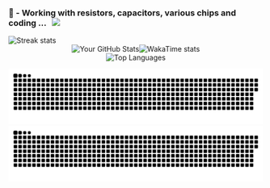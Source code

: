 <!--
**diverger/diverger** is a ✨ _special_ ✨ repository because its `README.md` (this file) appears on your GitHub profile.

Here are some ideas to get you started:

- 🔭 I’m currently working on ...
- 🌱 I’m currently learning ...
- 👯 I’m looking to collaborate on ...
- 🤔 I’m looking for help with ...
- 💬 Ask me about ...
- 📫 How to reach me: ...
- 😄 Pronouns: ...
- ⚡ Fun fact: ...
-->
### 🌱 - Working with resistors, capacitors, various chips and coding ... &nbsp;&nbsp;![](https://komarev.com/ghpvc/?username=diverger&color=red&label=👁️)

<div style="display: flex; flex-direction: row; justify-content:left; width: 100%;">
    <picture>
        <source media="(prefers-color-scheme: dark)" srcset="https://github-readme-streak-stats-private-beryl.vercel.app/api?user=diverger&theme=transparent&hide_border=true&short_numbers=false&card_width=640&card_height=140&fire=EB5454&ring=FFFFFF&sideNums=FFFFFF&sideLabels=FFFFFF&dates=BCBCBC&excludeDaysLabel=BCBCBC&currStreakNum=FFFFAF&currStreakLabel=FFFFAF" style="margin: 0;" />
        <source media="(prefers-color-scheme: light)" srcset="https://github-readme-streak-stats-private-beryl.vercel.app/api?user=diverger&theme=transparent&hide_border=true&short_numbers=false&card_width=640&card_height=140&fire=000000&ring=000000&sideNums=000000&sideLabels=000000&dates=000000&excludeDaysLabel=000000&currStreakNum=F05237&currStreakLabel=F05237" style="margin: 0;" />
        <img height="auto" src="https://github-readme-streak-stats-private-beryl.vercel.app/api?user=diverger&theme=transparent&hide_border=true&short_numbers=false&card_width=640&card_height=140&fire=EB5454" alt="Streak stats" style="margin: 0;"/>
    </picture>
</div>

<!--
[![GitHub Streak](https://github-readme-streak-stats-private-beryl.vercel.app/app?user=diverger&hide_border=true&short_numbers=true&card_width=640&card_height=140&fire=EB5454)](https://git.io/streak-stats)
-->

<div style="display: flex; flex-direction: row; justify-content:center; width: 100%;">
    <picture class="stats-picture">
        <source media="(prefers-color-scheme: dark)" srcset="https://github-readme-stats-private-navy.vercel.app/api?username=diverger&show_icons=true&hide=''&theme=transparent&hide_border=true&include_all_commits=false&count_private=true&card_width=320" style="margin: 0;" />
        <source media="(prefers-color-scheme: light)" srcset="https://github-readme-stats-private-navy.vercel.app/api?username=diverger&show_icons=true&hide=''&theme=transparent&hide_border=true&include_all_commits=false&count_private=true&card_width=320" style="margin: 0;" />
        <img height="140" src="https://github-readme-stats-private-navy.vercel.app/api?username=diverger&show_icons=true&hide=''&theme=transparent&hide_border=true&include_all_commits=false&count_private=true&card_width=320" alt="Your GitHub Stats" style="margin: 0;" />
    </picture>
    <picture class="stats-picture">
        <source media="(prefers-color-scheme: dark)" srcset="https://github-readme-stats-private-navy.vercel.app/api/wakatime?username=diverger&langs_count=10&display_format=percent&layout=compact&theme=transparent&hide_border=true" style="margin: 0;" />
        <source media="(prefers-color-scheme: light)" srcset="https://github-readme-stats-private-navy.vercel.app/api/wakatime?username=diverger&langs_count=10&display_format=percent&layout=compact&theme=transparent&hide_border=true" style="margin: 0;" />
        <img height="140" src="https://github-readme-stats-private-navy.vercel.app/api/wakatime?username=diverger&langs_count=10&display_format=percent&layout=compact&hide_border=true" alt="WakaTime stats" style="margin: 0;" />
    </picture>
</div>

<div style="display: flex; flex-direction: row; justify-content:center; width: 100%;">
    <picture>
        <source media="(prefers-color-scheme: dark)" srcset="https://github-readme-stats-private-navy.vercel.app/api/top-langs/?username=diverger&hide_title=false&layout=compact&theme=transparent&hide_border=true&langs_count=10&size_weight=0.2&count_weight=0.8&hide_progress=false&card_width=640&random=3" style="margin: 0;" />
        <source media="(prefers-color-scheme: light)" srcset="https://github-readme-stats-private-navy.vercel.app/api/top-langs/?username=diverger&hide_title=false&layout=compact&theme=transparent&hide_border=true&langs_count=10&size_weight=0.2&count_weight=0.8&hide_progress=false&card_width=640&random=3" style="margin: 0;" />
        <img height="140" src="https://github-readme-stats-private-navy.vercel.app/api/top-langs/?username=diverger&hide_title=true&layout=compact&theme=transparent&hide_border=true&langs_count=10&size_weight=0.2&count_weight=0.8&hide_progress=false&card_width=640&random=3" alt="Top Languages" style="margin: 0;" />
    </picture>
</div>

<!-- <picture>
  <source
    media="(prefers-color-scheme: dark)"
    srcset="https://raw.githubusercontent.com/diverger/diverger/output/github-snake-dark.svg#gh-dark-mode-only"
  />

  <source
    media="(prefers-color-scheme: light)"
    srcset="https://raw.githubusercontent.com/diverger/diverger/output/github-snake.svg#gh-light-mode-only"
  />

  <img
    alt="github contribution grid snake animation"
    src="https://raw.githubusercontent.com/diverger/diverger/output/github-snake.svg"
    width="640"
  />
</picture> -->

<p align="center">
  <img src="https://raw.githubusercontent.com/diverger/diverger/output/github-snake.svg#gh-light-mode-only" alt="github contribution grid snake animation" width="640">
  <img src="https://raw.githubusercontent.com/diverger/diverger/output/github-snake-dark.svg#gh-dark-mode-only" alt="github contribution grid snake animation" width="640">
</p>
